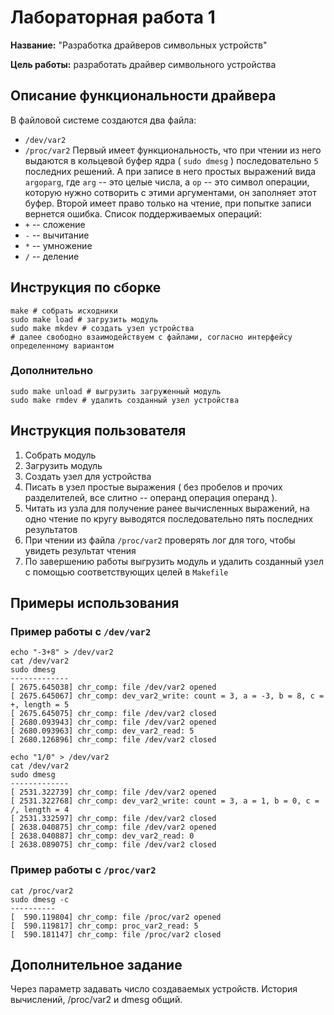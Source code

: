 # Лабораторная работа 1

**Название:** "Разработка драйверов символьных устройств"

**Цель работы:** разработать драйвер символьного устройства

## Описание функциональности драйвера

В файловой системе создаются два файла:
* `/dev/var2`
* `/proc/var2`
Первый имеет функциональность, что при чтении из него выдаются в кольцевой буфер ядра ( `sudo dmesg` ) последовательно `5` последних решений. А при записе в него простых выражений вида `argoparg`, где `arg` -- это целые числа, а `op` -- это символ операции, которую нужно сотворить с этими аргументами, он заполняет этот буфер. Второй имеет право только на чтение, при попытке записи вернется ошибка.
Список поддерживаемых операций:
* `+` -- сложение
* `-` -- вычитание
* `*` -- умножение
* `/` -- деление

## Инструкция по сборке

```
make # собрать исходники
sudo make load # загрузить модуль
sudo make mkdev # создать узел устройства
# далее свободно взаимодействуем с файлами, согласно интерфейсу определенному вариантом
```
### Дополнительно

```
sudo make unload # выгрузить загруженный модуль
sudo make rmdev # удалить созданный узел устройства
```

## Инструкция пользователя

1. Собрать модуль
2. Загрузить модуль
3. Создать узел для устройства
4. Писать в узел простые выражения ( без пробелов и прочих разделителей, все слитно -- операнд операция операнд ).
5. Читать из узла для получение ранее вычисленных выражений, на одно чтение по кругу выводятся последовательно пять последних результатов
6. При чтении из файла `/proc/var2` проверять лог для того, чтобы увидеть результат чтения
7. По завершению работы выгрузить модуль и удалить созданный узел с помощью соответствующих целей в `Makefile` 

## Примеры использования

### Пример работы с `/dev/var2`
```
echo "-3+8" > /dev/var2
cat /dev/var2
sudo dmesg
-------------
[ 2675.645038] chr_comp: file /dev/var2 opened
[ 2675.645067] chr_comp: dev_var2_write: count = 3, a = -3, b = 8, c = +, length = 5
[ 2675.645075] chr_comp: file /dev/var2 closed
[ 2680.093943] chr_comp: file /dev/var2 opened
[ 2680.093963] chr_comp: dev_var2_read: 5
[ 2680.126896] chr_comp: file /dev/var2 closed
```
```
echo "1/0" > /dev/var2
cat /dev/var2
sudo dmesg
-------------
[ 2531.322739] chr_comp: file /dev/var2 opened
[ 2531.322768] chr_comp: dev_var2_write: count = 3, a = 1, b = 0, c = /, length = 4
[ 2531.332597] chr_comp: file /dev/var2 closed
[ 2638.040875] chr_comp: file /dev/var2 opened
[ 2638.040887] chr_comp: dev_var2_read: 0
[ 2638.089075] chr_comp: file /dev/var2 closed
```

### Пример работы с `/proc/var2`
```
cat /proc/var2
sudo dmesg -c
----------
[  590.119804] chr_comp: file /proc/var2 opened
[  590.119817] chr_comp: proc_var2_read: 5
[  590.181147] chr_comp: file /proc/var2 closed
```

## Дополнительное задание

Через параметр задавать число создаваемых устройств.
История вычислений, /proc/var2 и dmesg общий.
